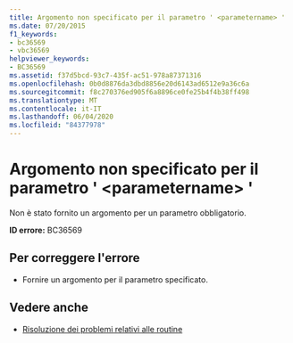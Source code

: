 ```yaml
---
title: Argomento non specificato per il parametro ' <parametername> '
ms.date: 07/20/2015
f1_keywords:
- bc36569
- vbc36569
helpviewer_keywords:
- BC36569
ms.assetid: f37d5bcd-93c7-435f-ac51-978a87371316
ms.openlocfilehash: 0b0d8876da3dbd8856e20d6143ad6512e9a36c6a
ms.sourcegitcommit: f8c270376ed905f6a8896ce0fe25b4f4b38ff498
ms.translationtype: MT
ms.contentlocale: it-IT
ms.lasthandoff: 06/04/2020
ms.locfileid: "84377978"
---
```

# <a name="argument-not-specified-for-parameter-parametername"></a>Argomento non specificato per il parametro ' \<parametername> '
Non è stato fornito un argomento per un parametro obbligatorio.  
  
 **ID errore:** BC36569  
  
## <a name="to-correct-this-error"></a>Per correggere l'errore  
  
- Fornire un argomento per il parametro specificato.  
  
## <a name="see-also"></a>Vedere anche

- [Risoluzione dei problemi relativi alle routine](../programming-guide/language-features/procedures/troubleshooting-procedures.md)

